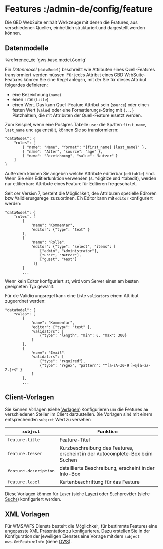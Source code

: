 # Features :/admin-de/config/feature

Die GBD WebSuite enthält Werkzeuge mit denen die Features, aus verschiedenen Quellen, einheitlich strukturiert und dargestellt werden können.

Datenmodelle
------------

%reference_de 'gws.base.model.Config'

Ein *Datenmodel* (`dataModel`) beschreibt wie Attributen eines Quell-Features transformiert werden müssen. Für jedes Attribut eines GBD WebSuite-Features können Sie eine Regel anlegen, mit der Sie für dieses Attribut folgendes definieren:

- eine Bezeichnung (`name`)
- einen Titel (`title`)
- einen Wert. Das kann Quell-Feature Attribut sein (`source`) oder einen festen Wert (`value`) oder eine Formatierungs-String mit `{...}` Platzhaltern, die mit Attributen der Quell-Feature ersetzt werden.

Zum Beispiel, wenn eine Postgres Tabelle `user` die Spalten `first_name`, `last_name` und `age` enthält, können Sie so transformieren:

    "dataModel": {
        "rules": [
            { "name": "Name", "format": "{first_name} {last_name}" },
            { "name": "Alter", "source": "age" },
            { "name": "Bezeichnung", "value": "Nutzer" }
        ]
    }

Außerdem können Sie angeben welche Attribute editierbar (`editable`) sind. Wenn Sie eine Editierfunktion verwenden (s. ^digitize und ^tabedit), werden nur editierbare Attribute eines Feature für Editieren freigeschaltet.

Seit der Version 7, besteht die Möglichkeit, den Attributen spezielle Editoren bzw Validierungsregel zuzuordnen. Ein Editor kann mit `editor` konfiguriert werden:

    "dataModel": {
        "rules": [
            {
                "name": "Kommentar",
                "editor": {"type": "text" }
            },
            {
                "name": "Rolle",
                "editor": {"type": "select", "items": [
                    ["admin", "Administrator"],
                    ["user", "Nutzer"],
                    ["guest", "Gast"]
                 ]}
            }
            ...

Wenn kein Editor konfiguriert ist, wird vom Server einen am besten geeigneten Typ gewählt.

Für die Validierungsregel kann eine Liste `validators` einem Attribut zugeordnet werden:

    "dataModel": {
        "rules": [
            {
                "name": "Kommentar",
                "editor": {"type": "text" },
                "validators": [
                    {"type": "length", "min": 0, "max": 300}
                ]
            },
            {
                "name": "Email",
                "validators": [
                    {"type": "required"},
                    {"type": "regex", "pattern": "^[a-zA-Z0-9.]+@[a-zA-Z.]+$" }
                ]
            },
            ...

## Client-Vorlagen

Sie können Vorlagen (siehe [Vorlagen](/admin-de/config/vorlagen)) Konfigurieren um die Features an verschiedenen Stellen im Client darzustellen. Die Vorlagen sind mit einem entsprechenden ``subject`` Wert zu versehen

| ``subject`` | Funktion |
|---|---|
|``feature.title`` | Feature-Titel |
|``feature.teaser`` | Kurzbeschreibung des Features, erscheint in der Autocomplete-Box beim Suchen |
|``feature.description`` | detaillierte Beschreibung, erscheint in der Info-Box |
|``feature.label`` | Kartenbeschriftung für das Feature |

Diese Vorlagen können für Layer (siehe [Layer](/admin-de/config/layer)) oder Suchprovider (siehe [Suche](/admin-de/config/suche)) konfiguriert werden.

## XML Vorlagen

Für WMS/WFS Dienste besteht die Möglichkeit, für bestimmte Features eine angepasste XML Präsentation zu konfigurieren. Dazu erstellen Sie in der Konfiguration der jeweiligen Dienstes eine Vorlage mit dem ``subject`` ``ows.GetFeatureInfo`` (siehe [OWS](/admin-de/config/ows)).